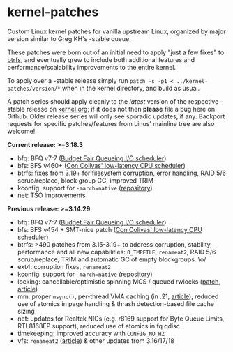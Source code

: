 kernel-patches
==============

Custom Linux kernel patches for vanilla upstream Linux, organized by major
version similar to Greg KH's -stable queue.

These patches were born out of an initial need to apply "just a few fixes"
to [btrfs](https://btrfs.wiki.kernel.org/), and eventually grew to include both
additional features and performance/scalability improvements to the entire kernel.

To apply over a -stable release simply run `patch -s -p1 < ../kernel-patches/version/*` when in the kernel directory, and build as usual.

A patch series should apply cleanly to the *latest* version of the respective -stable release on [kernel.org](https://www.kernel.org/); if it does not then **please** file a bug here on Github. Older release series will only see sporadic updates, if any. Backport requests for specific patches/features from Linus' mainline tree are also welcome!

**Current release: >=3.18.3**

- bfq: BFQ v7r7 ([Budget Fair Queueing I/O scheduler](http://algogroup.unimore.it/people/paolo/disk_sched/))
- bfs: BFS v460+ ([Con Colivas' low-latency CPU scheduler](http://ck-hack.blogspot.com/))
- btrfs: fixes from 3.19+ for filesystem corruption, error handling, RAID 5/6 scrub/replace, block group GC, improved TRIM
- kconfig: support for `-march=native` ([repository](https://github.com/graysky2/kernel_gcc_patch))
- net: TSO improvements


**Previous release: >=3.14.29**

- bfq: BFQ v7r7 ([Budget Fair Queueing I/O scheduler](http://algogroup.unimore.it/people/paolo/disk_sched/))
- bfs: BFS v454 + SMT-nice patch ([Con Colivas' low-latency CPU scheduler](http://ck-hack.blogspot.com/))
- btrfs: >490 patches from 3.15-3.19+ to address corruption, stability, performance and all new capabilities: `O_TMPFILE`, `renameat2`, RAID 5/6 scrub/replace, TRIM and automatic GC of empty blockgroups. \o/
- ext4: corruption fixes, `renameat2`
- kconfig: support for `-march=native` ([repository](https://github.com/graysky2/kernel_gcc_patch))
- locking: cancellable/optimistic spinning MCS / queued rwlocks ([patch](http://bit.ly/Xq41R6), [article]( http://lwn.net/Articles/590243/))
- mm: proper `msync()`, per-thread VMA caching (in .21, [article](http://lwn.net/Articles/589475/)), reduced use of atomics in page handling & thrash detection-based file cache sizing
- net: updates for Realtek NICs (e.g. r8169 support for Byte Queue Limits, RTL8168EP support), reduced use of atomics in fq qdisc
- timekeeping: improved accuracy with `CONFIG_NO_HZ`
- vfs: `renameat2` ([article](http://lwn.net/Articles/592952/)) & other updates from 3.16/17/18

